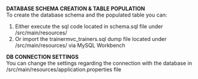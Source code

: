 **DATABASE SCHEMA CREATION & TABLE POPULATION**  
To create the database schema and the populated table you can:
1) Either execute the sql code located in schema.sql file under /src/main/resources/
2) Or import the trainermvc_trainers.sql dump file located under /src/main/resources/ via MySQL Workbench
  
    
**DB CONNECTION SETTINGS**  
You can change the settings regarding the connection with the database in /src/main/resources/application.properties file
